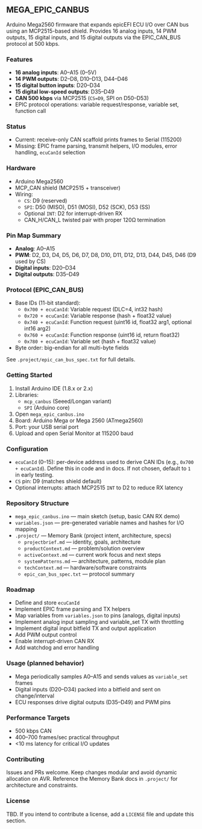 ## MEGA_EPIC_CANBUS

Arduino Mega2560 firmware that expands epicEFI ECU I/O over CAN bus using an MCP2515-based shield. Provides 16 analog inputs, 14 PWM outputs, 15 digital inputs, and 15 digital outputs via the EPIC_CAN_BUS protocol at 500 kbps.

### Features
- **16 analog inputs**: A0–A15 (0–5V)
- **14 PWM outputs**: D2–D8, D10–D13, D44–D46
- **15 digital button inputs**: D20–D34
- **15 digital low-speed outputs**: D35–D49
- **CAN 500 kbps** via MCP2515 (`CS=D9`, SPI on D50–D53)
- EPIC protocol operations: variable request/response, variable set, function call

### Status
- Current: receive-only CAN scaffold prints frames to Serial (115200)
- Missing: EPIC frame parsing, transmit helpers, I/O modules, error handling, `ecuCanId` selection

### Hardware
- Arduino Mega2560
- MCP_CAN shield (MCP2515 + transceiver)
- Wiring:
  - `CS`: D9 (reserved)
  - `SPI`: D50 (MISO), D51 (MOSI), D52 (SCK), D53 (SS)
  - Optional `INT`: D2 for interrupt-driven RX
  - CAN_H/CAN_L twisted pair with proper 120Ω termination

### Pin Map Summary
- **Analog**: A0–A15
- **PWM**: D2, D3, D4, D5, D6, D7, D8, D10, D11, D12, D13, D44, D45, D46 (D9 used by CS)
- **Digital inputs**: D20–D34
- **Digital outputs**: D35–D49

### Protocol (EPIC_CAN_BUS)
- Base IDs (11-bit standard):
  - `0x700 + ecuCanId`: Variable request (DLC=4, int32 hash)
  - `0x720 + ecuCanId`: Variable response (hash + float32 value)
  - `0x740 + ecuCanId`: Function request (uint16 id, float32 arg1, optional int16 arg2)
  - `0x760 + ecuCanId`: Function response (uint16 id, return float32)
  - `0x780 + ecuCanId`: Variable set (hash + float32 value)
- Byte order: big-endian for all multi-byte fields

See `.project/epic_can_bus_spec.txt` for full details.

### Getting Started
1. Install Arduino IDE (1.8.x or 2.x)
2. Libraries:
   - `mcp_canbus` (Seeed/Longan variant)
   - `SPI` (Arduino core)
3. Open `mega_epic_canbus.ino`
4. Board: Arduino Mega or Mega 2560 (ATmega2560)
5. Port: your USB serial port
6. Upload and open Serial Monitor at 115200 baud

### Configuration
- `ecuCanId` (0–15): per-device address used to derive CAN IDs (e.g., `0x700 + ecuCanId`). Define this in code and in docs. If not chosen, default to `1` in early testing.
- `CS` pin: D9 (matches shield default)
- Optional interrupts: attach MCP2515 `INT` to D2 to reduce RX latency

### Repository Structure
- `mega_epic_canbus.ino` — main sketch (setup, basic CAN RX demo)
- `variables.json` — pre-generated variable names and hashes for I/O mapping
- `.project/` — Memory Bank (project intent, architecture, specs)
  - `projectbrief.md` — identity, goals, architecture
  - `productContext.md` — problem/solution overview
  - `activeContext.md` — current work focus and next steps
  - `systemPatterns.md` — architecture, patterns, module plan
  - `techContext.md` — hardware/software constraints
  - `epic_can_bus_spec.txt` — protocol summary

### Roadmap
- Define and store `ecuCanId`
- Implement EPIC frame parsing and TX helpers
- Map variables from `variables.json` to pins (analogs, digital inputs)
- Implement analog input sampling and variable_set TX with throttling
- Implement digital input bitfield TX and output application
- Add PWM output control
- Enable interrupt-driven CAN RX
- Add watchdog and error handling

### Usage (planned behavior)
- Mega periodically samples A0–A15 and sends values as `variable_set` frames
- Digital inputs (D20–D34) packed into a bitfield and sent on change/interval
- ECU responses drive digital outputs (D35–D49) and PWM pins

### Performance Targets
- 500 kbps CAN
- 400–700 frames/sec practical throughput
- <10 ms latency for critical I/O updates

### Contributing
Issues and PRs welcome. Keep changes modular and avoid dynamic allocation on AVR. Reference the Memory Bank docs in `.project/` for architecture and constraints.

### License
TBD. If you intend to contribute a license, add a `LICENSE` file and update this section.


